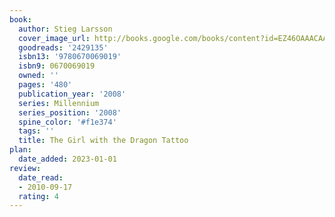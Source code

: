 ```yaml
---
book:
  author: Stieg Larsson
  cover_image_url: http://books.google.com/books/content?id=EZ46OAAACAAJ&printsec=frontcover&img=1&zoom=1&source=gbs_api
  goodreads: '2429135'
  isbn13: '9780670069019'
  isbn9: 0670069019
  owned: ''
  pages: '480'
  publication_year: '2008'
  series: Millennium
  series_position: '2008'
  spine_color: '#f1e374'
  tags: ''
  title: The Girl with the Dragon Tattoo
plan:
  date_added: 2023-01-01
review:
  date_read:
  - 2010-09-17
  rating: 4
---
```

